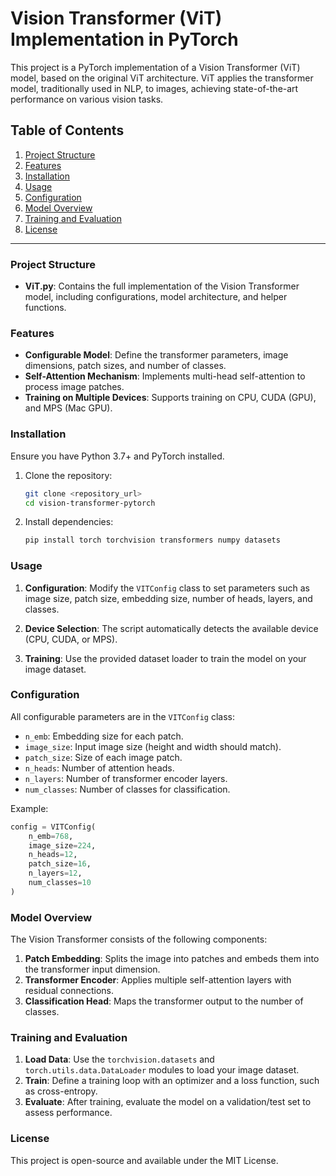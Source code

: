 
# Vision Transformer (ViT) Implementation in PyTorch

This project is a PyTorch implementation of a Vision Transformer (ViT) model, based on the original ViT architecture. ViT applies the transformer model, traditionally used in NLP, to images, achieving state-of-the-art performance on various vision tasks.

## Table of Contents

1. [Project Structure](#project-structure)
2. [Features](#features)
3. [Installation](#installation)
4. [Usage](#usage)
5. [Configuration](#configuration)
6. [Model Overview](#model-overview)
7. [Training and Evaluation](#training-and-evaluation)
8. [License](#license)

---

### Project Structure

- **ViT.py**: Contains the full implementation of the Vision Transformer model, including configurations, model architecture, and helper functions.

### Features

- **Configurable Model**: Define the transformer parameters, image dimensions, patch sizes, and number of classes.
- **Self-Attention Mechanism**: Implements multi-head self-attention to process image patches.
- **Training on Multiple Devices**: Supports training on CPU, CUDA (GPU), and MPS (Mac GPU).

### Installation

Ensure you have Python 3.7+ and PyTorch installed.

1. Clone the repository:
   ```bash
   git clone <repository_url>
   cd vision-transformer-pytorch
   ```

2. Install dependencies:
   ```bash
   pip install torch torchvision transformers numpy datasets
   ```

### Usage

1. **Configuration**: Modify the `VITConfig` class to set parameters such as image size, patch size, embedding size, number of heads, layers, and classes.

2. **Device Selection**: The script automatically detects the available device (CPU, CUDA, or MPS).

3. **Training**: Use the provided dataset loader to train the model on your image dataset.

### Configuration

All configurable parameters are in the `VITConfig` class:

- `n_emb`: Embedding size for each patch.
- `image_size`: Input image size (height and width should match).
- `patch_size`: Size of each image patch.
- `n_heads`: Number of attention heads.
- `n_layers`: Number of transformer encoder layers.
- `num_classes`: Number of classes for classification.

Example:
```python
config = VITConfig(
    n_emb=768,
    image_size=224,
    n_heads=12,
    patch_size=16,
    n_layers=12,
    num_classes=10
)
```

### Model Overview

The Vision Transformer consists of the following components:

1. **Patch Embedding**: Splits the image into patches and embeds them into the transformer input dimension.
2. **Transformer Encoder**: Applies multiple self-attention layers with residual connections.
3. **Classification Head**: Maps the transformer output to the number of classes.

### Training and Evaluation

1. **Load Data**: Use the `torchvision.datasets` and `torch.utils.data.DataLoader` modules to load your image dataset.
2. **Train**: Define a training loop with an optimizer and a loss function, such as cross-entropy.
3. **Evaluate**: After training, evaluate the model on a validation/test set to assess performance.

### License

This project is open-source and available under the MIT License.
